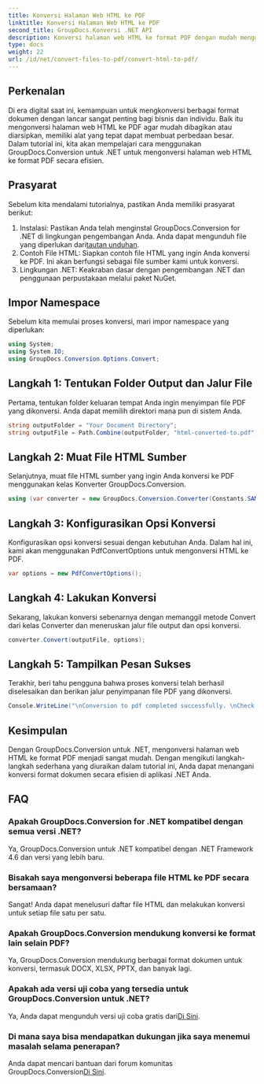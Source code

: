 ```yaml
---
title: Konversi Halaman Web HTML ke PDF
linktitle: Konversi Halaman Web HTML ke PDF
second_title: GroupDocs.Konversi .NET API
description: Konversi halaman web HTML ke format PDF dengan mudah menggunakan GroupDocs.Conversion untuk .NET. Ikuti panduan langkah demi langkah kami untuk konversi format dokumen yang lancar.
type: docs
weight: 22
url: /id/net/convert-files-to-pdf/convert-html-to-pdf/
---
```

## Perkenalan
Di era digital saat ini, kemampuan untuk mengkonversi berbagai format dokumen dengan lancar sangat penting bagi bisnis dan individu. Baik itu mengonversi halaman web HTML ke PDF agar mudah dibagikan atau diarsipkan, memiliki alat yang tepat dapat membuat perbedaan besar. Dalam tutorial ini, kita akan mempelajari cara menggunakan GroupDocs.Conversion untuk .NET untuk mengonversi halaman web HTML ke format PDF secara efisien.
## Prasyarat
Sebelum kita mendalami tutorialnya, pastikan Anda memiliki prasyarat berikut:
1.  Instalasi: Pastikan Anda telah menginstal GroupDocs.Conversion for .NET di lingkungan pengembangan Anda. Anda dapat mengunduh file yang diperlukan dari[tautan unduhan](https://releases.groupdocs.com/conversion/net/).
2. Contoh File HTML: Siapkan contoh file HTML yang ingin Anda konversi ke PDF. Ini akan berfungsi sebagai file sumber kami untuk konversi.
3. Lingkungan .NET: Keakraban dasar dengan pengembangan .NET dan penggunaan perpustakaan melalui paket NuGet.

## Impor Namespace
Sebelum kita memulai proses konversi, mari impor namespace yang diperlukan:
```csharp
using System;
using System.IO;
using GroupDocs.Conversion.Options.Convert;
```

## Langkah 1: Tentukan Folder Output dan Jalur File
Pertama, tentukan folder keluaran tempat Anda ingin menyimpan file PDF yang dikonversi. Anda dapat memilih direktori mana pun di sistem Anda.
```csharp
string outputFolder = "Your Document Directory";
string outputFile = Path.Combine(outputFolder, "html-converted-to.pdf");
```
## Langkah 2: Muat File HTML Sumber
Selanjutnya, muat file HTML sumber yang ingin Anda konversi ke PDF menggunakan kelas Konverter GroupDocs.Conversion.
```csharp
using (var converter = new GroupDocs.Conversion.Converter(Constants.SAMPLE_HTML))
```
## Langkah 3: Konfigurasikan Opsi Konversi
Konfigurasikan opsi konversi sesuai dengan kebutuhan Anda. Dalam hal ini, kami akan menggunakan PdfConvertOptions untuk mengonversi HTML ke PDF.
```csharp
var options = new PdfConvertOptions();
```
## Langkah 4: Lakukan Konversi
Sekarang, lakukan konversi sebenarnya dengan memanggil metode Convert dari kelas Converter dan meneruskan jalur file output dan opsi konversi.
```csharp
converter.Convert(outputFile, options);
```
## Langkah 5: Tampilkan Pesan Sukses
Terakhir, beri tahu pengguna bahwa proses konversi telah berhasil diselesaikan dan berikan jalur penyimpanan file PDF yang dikonversi.
```csharp
Console.WriteLine("\nConversion to pdf completed successfully. \nCheck output in {0}", outputFolder);
```

## Kesimpulan
Dengan GroupDocs.Conversion untuk .NET, mengonversi halaman web HTML ke format PDF menjadi sangat mudah. Dengan mengikuti langkah-langkah sederhana yang diuraikan dalam tutorial ini, Anda dapat menangani konversi format dokumen secara efisien di aplikasi .NET Anda.
## FAQ
### Apakah GroupDocs.Conversion for .NET kompatibel dengan semua versi .NET?
Ya, GroupDocs.Conversion untuk .NET kompatibel dengan .NET Framework 4.6 dan versi yang lebih baru.
### Bisakah saya mengonversi beberapa file HTML ke PDF secara bersamaan?
Sangat! Anda dapat menelusuri daftar file HTML dan melakukan konversi untuk setiap file satu per satu.
### Apakah GroupDocs.Conversion mendukung konversi ke format lain selain PDF?
Ya, GroupDocs.Conversion mendukung berbagai format dokumen untuk konversi, termasuk DOCX, XLSX, PPTX, dan banyak lagi.
### Apakah ada versi uji coba yang tersedia untuk GroupDocs.Conversion untuk .NET?
 Ya, Anda dapat mengunduh versi uji coba gratis dari[Di Sini](https://releases.groupdocs.com/).
### Di mana saya bisa mendapatkan dukungan jika saya menemui masalah selama penerapan?
 Anda dapat mencari bantuan dari forum komunitas GroupDocs.Conversion[Di Sini](https://forum.groupdocs.com/c/conversion/11).